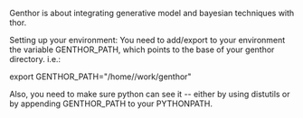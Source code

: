 Genthor is about integrating generative model and bayesian techniques 
with thor.


Setting up your environment:
You need to add/export to your environment the variable GENTHOR_PATH,
which points to the base of your genthor directory. i.e.:

export GENTHOR_PATH="/home/<username>/work/genthor"

Also, you need to make sure python can see it -- either by using
distutils or by appending GENTHOR_PATH to your PYTHONPATH.